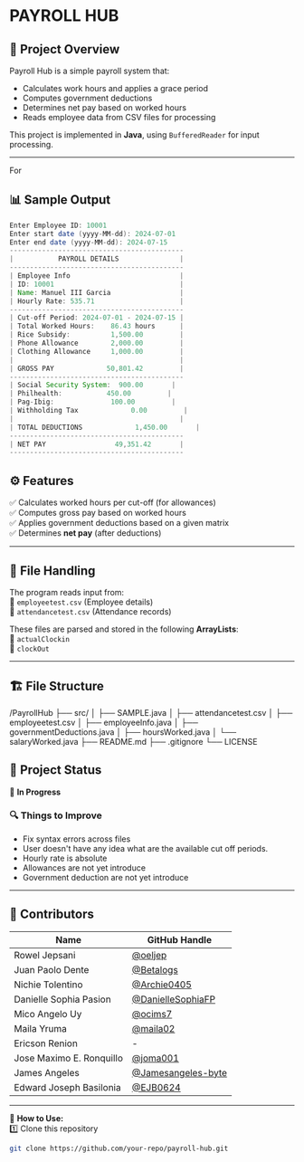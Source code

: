 # **PAYROLL HUB**

## 📌 Project Overview  
Payroll Hub is a simple payroll system that:  
- Calculates work hours and applies a grace period  
- Computes government deductions  
- Determines net pay based on worked hours  
- Reads employee data from CSV files for processing  

This project is implemented in **Java**, using `BufferedReader` for input processing. 

---

For
## 📊 **Sample Output**  

```java
Enter Employee ID: 10001
Enter start date (yyyy-MM-dd): 2024-07-01
Enter end date (yyyy-MM-dd): 2024-07-15
-------------------------------------------
|           PAYROLL DETAILS               |
-------------------------------------------
| Employee Info                           |
| ID: 10001                               |
| Name: Manuel III Garcia                 |
| Hourly Rate: 535.71                     |
-------------------------------------------
| Cut-off Period: 2024-07-01 - 2024-07-15 |
| Total Worked Hours:    86.43 hours      |
| Rice Subsidy:          1,500.00         |
| Phone Allowance        2,000.00         |
| Clothing Allowance     1,000.00         |
|                                         |
| GROSS PAY             50,801.42         |
-------------------------------------------
| Social Security System:  900.00	    |
| Philhealth:	        450.00         |		
| Pag-Ibig:			     100.00         |		
| Withholding Tax			  0.00         |		
|                                         |
| TOTAL DEDUCTIONS			   1,450.00       |		
-------------------------------------------
| NET PAY                 49,351.42       |
-------------------------------------------
```

## ⚙️ **Features**  
✅ Calculates worked hours per cut-off (for allowances)  
✅ Computes gross pay based on worked hours  
✅ Applies government deductions based on a given matrix  
✅ Determines **net pay** (after deductions)  

---

## 📂 **File Handling**  
The program reads input from:  
📌 `employeetest.csv` (Employee details)  
📌 `attendancetest.csv` (Attendance records)  

These files are parsed and stored in the following **ArrayLists**:  
📌 `actualClockin`  
📌 `clockOut`  

---

## 🏗 **File Structure**  

/PayrollHub
├── src/
│   ├── SAMPLE.java
│   ├── attendancetest.csv
│   ├── employeetest.csv
│   ├── employeeInfo.java
│   ├── governmentDeductions.java
│   ├── hoursWorked.java
│   └── salaryWorked.java
├── README.md
├── .gitignore
└── LICENSE

## 🚧 **Project Status**  
🔧 **In Progress**  

### 🔍 **Things to Improve**  
- Fix syntax errors across files  
- User doesn't have any idea what are the available cut off periods.
- Hourly rate is absolute
- Allowances are not yet introduce
- Government deduction are not yet introduce

---

## 👥 **Contributors**  
| Name | GitHub Handle |
|------|--------------|
| Rowel Jepsani | [@oeljep](https://github.com/oeljep) |
| Juan Paolo Dente | [@Betalogs](https://github.com/Betalogs) |
| Nichie Tolentino | [@Archie0405](https://github.com/Archie0405) |
| Danielle Sophia Pasion | [@DanielleSophiaFP](https://github.com/DanielleSophiaFP) |
| Mico Angelo Uy | [@ocims7](https://github.com/ocims7) |
| Maila Yruma | [@maila02](https://github.com/maila02) |
| Ericson Renion | - |
| Jose Maximo E. Ronquillo | [@joma001](https://github.com/joma001) |
| James Angeles | [@Jamesangeles-byte](https://github.com/Jamesangeles-byte) |
| Edward Joseph Basilonia | [@EJB0624](https://github.com/EJB0624) |

---

🎯 **How to Use:**  
1️⃣ Clone this repository  
```sh
git clone https://github.com/your-repo/payroll-hub.git
